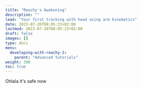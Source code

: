```yaml
---
title: "Reachy's Awakening"
description: ""
lead: "Your first tracking with head using arm kinematics"
date: 2023-07-26T08:05:23+02:00
lastmod: 2023-07-26T08:05:23+02:00
draft: false
images: []
type: docs
menu:
  developing-with-reachy-2:
    parent: "Advanced tutorials"
weight: 300
toc: true
---
```


Ohlala it's safe now